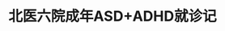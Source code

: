 ---
title: 北医六院成年ASD+ADHD就诊记
tags: [孤独症谱系, Aspie, 孤独症, 自闭症, AS]
color: success
description: 转自作者豆瓣，有问题联系作者请到豆瓣，文末阅读原文有链接
external_url: http://mp.weixin.qq.com/s?__biz=MzIyMzgyMjY5NQ==&amp;mid=2247484064&amp;idx=1&amp;sn=daf306e34794622121e4b24454bd59e0&amp;chksm=e81914a8df6e9dbe92f17d871c45257eaad504ce75e82604cd03f0c1e3eee6706b3b0b7fcd8b&amp;scene=27#wechat_redirect
---